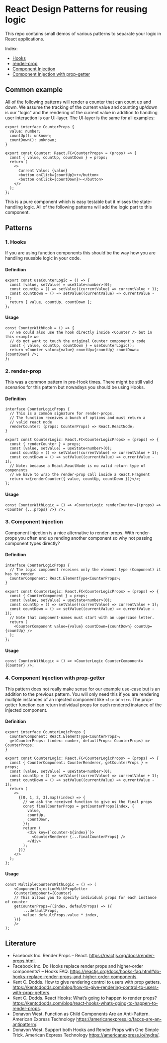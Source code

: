 # React Design Patterns for reusing logic
This repo contains small demos of various patterns to separate your logic in React applications.

Index:

* [Hooks](#1-hooks)
* [render-prop](#2-render-prop)
* [Component Injection](#3-component-injection)
* [Component Injection with prop-getter](#4-component-injection-with-prop-getter)


## Common example
All of the following patterns will render a counter that can count up and down.
We assume the tracking of the current value and counting up/down is our "logic" and the rendering of the current value in addition to handling user interaction is our UI-layer.
The UI-layer is the same for all examples:

```tsx
export interface CounterProps {
  value: number;
  countUp(): unknown;
  countDown(): unknown;
}

export const Counter: React.FC<CounterProps> = (props) => {
  const { value, countUp, countDown } = props;
  return (
    <>
      Current Value: {value}
      <button onClick={countUp}>+</button>
      <button onClick={countDown}>-</button>
    </>
  );
};
```

This is a pure component which is easy testable but it misses the state-handling logic.
All of the following patterns will add the logic part to this component.

## Patterns
### 1. Hooks
If you are using function components this should be the way how you are handling reusable logic in your code.

#### Definition
```tsx
export const useCounterLogic = () => {
  const [value, setValue] = useState<number>(0);
  const countUp = () => setValue((currentValue) => currentValue + 1);
  const countDown = () => setValue((currentValue) => currentValue - 1);
  return { value, countUp, countDown };
};
```

#### Usage
```tsx
const CounterWithHook = () => {
  // we could also use the hook directly inside <Counter /> but in this example we
  // do not want to touch the original Counter component's code
  const { value, countUp, countDown } = useCounterLogic();
  return <Counter value={value} countUp={countUp} countDown={countDown} />;
};
```

### 2. render-prop
This was a common pattern in pre-Hook times.
There might be still valid scenarios for this pattern but nowadays you should be using Hooks.

#### Definition
```tsx
interface CounterLogicProps {
  // This is a common signature for render-props.
  // The function receives a bunch of options and must return a
  // valid react node
  renderCounter: (props: CounterProps) => React.ReactNode;
}

export const CounterLogic: React.FC<CounterLogicProps> = (props) => {
  const { renderCounter } = props;
  const [value, setValue] = useState<number>(0);
  const countUp = () => setValue((currentValue) => currentValue + 1);
  const countDown = () => setValue((currentValue) => currentValue - 1);
  // Note: because a React.ReactNode is no valid return type of components
  // we have to wrap the render-prop call inside a React.Fragment
  return <>{renderCounter({ value, countUp, countDown })}</>;
};
```

#### Usage
```tsx
const CounterWithLogic = () => <CounterLogic renderCounter={(props) => <Counter {...props} />} />;
```

### 3. Component Injection
Component Injection is a nice alternative to render-props.
With render-props you often end up rending another component so why not passing component types directly?

#### Definition
```tsx
interface CounterLogicProps {
  // The logic component receives only the element type (Component) it has to render
  CounterComponent: React.ElementType<CounterProps>;
}

export const CounterLogic: React.FC<CounterLogicProps> = (props) => {
  const { CounterComponent } = props;
  const [value, setValue] = useState<number>(0);
  const countUp = () => setValue((currentValue) => currentValue + 1);
  const countDown = () => setValue((currentValue) => currentValue - 1);
  // Note that component-names must start with an uppercase letter.
  return (
    <CounterComponent value={value} countDown={countDown} countUp={countUp} />
  );
};

```

#### Usage
```tsx
const CounterWithLogic = () => <CounterLogic CounterComponent={Counter} />;
```

### 4. Component Injection with prop-getter
This pattern does not really make sense for our example use-case but is an addition to the previous pattern.
You will only need this if you are rendering multiple instances of an injected component
like `<li>` or `<tr>`.
The prop-getter function can return individual props for each rendered instance of the injected component.

#### Definition
```tsx
export interface CounterLogicProps {
  CounterComponent: React.ElementType<CounterProps>;
  getCounterProps: (index: number, defaultProps: CounterProps) => CounterProps;
}

export const CounterLogic: React.FC<CounterLogicProps> = (props) => {
  const { CounterComponent: CounterRenderer, getCounterProps } = props;
  const [value, setValue] = useState<number>(0);
  const countUp = () => setValue((currentValue) => currentValue + 1);
  const countDown = () => setValue((currentValue) => currentValue - 1);
  return (
    <>
      {[0, 1, 2, 3].map((index) => {
        // we ask the received function to give us the final props
        const finalCounterProps = getCounterProps(index, {
          value,
          countUp,
          countDown,
        });
        return (
          <div key={`counter-${index}`}>
            <CounterRenderer {...finalCounterProps} />
          </div>
        );
      })}
    </>
  );
};

```

#### Usage
```tsx
const MultipleCountersWithLogic = () => (
    <ComponentInjectionWithPropGetter
    CounterComponent={Counter}
    // This allows you to specify individual props for each instance of counter
    getCounterProps={(index, defaultProps) => ({
        ...defaultProps,
        value: defaultProps.value * index,
    })}
    />
);
```

## Literature

* Facebook Inc. Render Props – React. https://reactjs.org/docs/render-props.html.
* Facebook Inc. Do Hooks replace render props and higher-order components? – Hooks FAQ. https://reactjs.org/docs/hooks-faq.html#do-hooks-replace-render-props-and-higher-order-components.
* Kent C. Dodds. How to give rendering control to users with prop getters. https://kentcdodds.com/blog/how-to-give-rendering-control-to-users-with-prop-getters.
* Kent C. Dodds. React Hooks: What’s going to happen to render props? https://kentcdodds.com/blog/react-hooks-whats-going-to-happen-to-render-props.
* Donavon West. Function as Child Components Are an Anti-Pattern. American Express Technology https://americanexpress.io/faccs-are-an-antipattern/.
* Donavon West. Support both Hooks and Render Props with One Simple Trick. American Express Technology https://americanexpress.io/hydra/.
